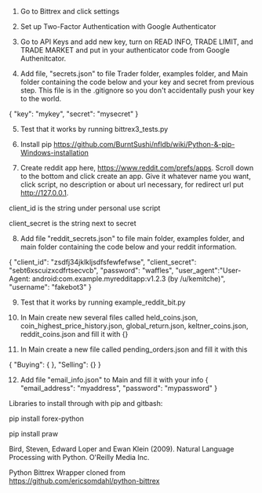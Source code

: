 1. Go to Bittrex and click settings

2. Set up Two-Factor Authentication with Google Authenticator

3. Go to API Keys and add new key, turn on READ INFO, TRADE LIMIT, and TRADE MARKET and put in your authenticator code from Google Authenitcator.

4. Add file, "secrets.json" to file Trader folder, examples folder, and Main folder containing the code below and your key and secret from previous step.
   This file is in the .gitignore so you don't accidentally push your key to the world.

{
  "key": "mykey",
  "secret": "mysecret"
}

5. Test that it works by running bittrex3_tests.py

6. Install pip https://github.com/BurntSushi/nfldb/wiki/Python-&-pip-Windows-installation 

7. Create reddit app here, https://www.reddit.com/prefs/apps. Scroll down to the bottom and click create an app. Give it whatever name you want, click script, no description or about url necessary, for redirect url put http://127.0.0.1.

client_id is the string under personal use script

client_secret is the string next to secret

8. Add file "reddit_secrets.json" to file main folder, examples folder, and main folder containing the code below and your reddit information.

{
  "client_id": "zsdfj34jklkljsdfsfewfefwse",
  "client_secret": "sebt6xscuizxcdfrtsecvcb",
  "password": "waffles",
  "user_agent":"User-Agent: android:com.example.myredditapp:v1.2.3 (by /u/kemitche)",
  "username": "fakebot3"
}

9. Test that it works by running example_reddit_bit.py

10. In Main create new several files called held_coins.json, coin_highest_price_history.json, global_return.json, keltner_coins.json, reddit_coins.json and fill it with {}

11. In Main create a new file called pending_orders.json and fill it with this

{
    "Buying": {
    },
    "Selling": {}
}


12. Add file "email_info.json" to Main and fill it with your info
{
  "email_address": "myaddress",
  "password": "mypassword"
}

Libraries to install through with pip and gitbash:

pip install forex-python

pip install praw

Bird, Steven, Edward Loper and Ewan Klein (2009).
Natural Language Processing with Python.  O'Reilly Media Inc.

Python Bittrex Wrapper cloned from https://github.com/ericsomdahl/python-bittrex
